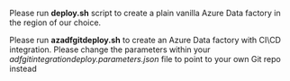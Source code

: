 Please run **deploy.sh** script to create a plain vanilla Azure Data factory in the region of our choice.

Please run **azadfgitdeploy.sh** to create an Azure Data factory with CI\CD integration. 
Please change the parameters within your *adfgitintegrationdeploy.parameters.json* file to point to your own Git repo instead

